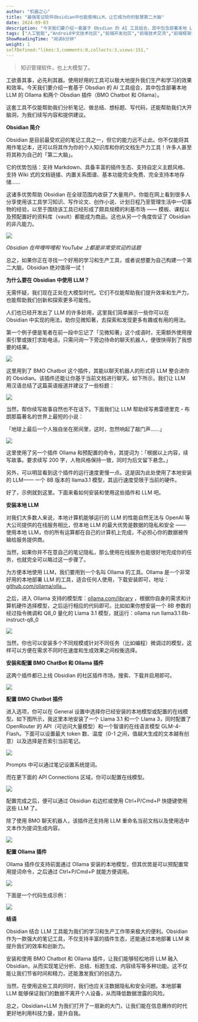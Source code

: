```yaml
---
author: "机器之心"
title: "最强笔记软件Obsidian中也能使用LLM，让它成为你的智慧第二大脑"
date: 2024-09-03
description: "今天我们要介绍一套基于 Obsdian 的 AI 工具组合，其中包含部署本地 LLM 的 Ollama 和两个 Obsdian 插件（BMO Chatbot 和 Ollama）。"
tags: ["人工智能","Android中文技术社区","前端开发社区","前端技术交流","前端框架教程","JavaScript 学习资源","CSS 技巧与最佳实践","HTML5 最新动态","前端工程师职业发展","开源前端项目","前端技术趋势"]
ShowReadingTime: "阅读6分钟"
weight: 1
selfDefined:"likes:3,comments:0,collects:3,views:151,"
---
```

> 知识管理软件，也上大模型了。

工欲善其事，必先利其器。使用好用的工具可以极大地提升我们生产和学习的效果和效率。今天我们要介绍一套基于 Obsdian 的 AI 工具组合，其中包含部署本地 LLM 的 Ollama 和两个 Obsdian 插件（BMO Chatbot 和 Ollama）。

这套工具不仅能帮助我们分析笔记、做总结、想标题、写代码，还能帮助我们大开脑洞，为我们续写内容和提供建议。

**Obsidian 简介**

Obsidian 是目前最受欢迎的笔记工具之一，但它的能力远不止此。你不仅能将其用作笔记本，还可以将其作为你的个人知识库和你的文档生产力工具！许多人甚至将其称为自己的「第二大脑」。

它的优势包括：支持 Markdown、具备丰富的插件生态、支持自定义主题风格、支持 Wiki 式的文档链接、内置关系图谱、基本功能完全免费、完全支持本地存储……

这诸多优势帮助 Obsidian 在全球范围内收获了大量用户。你能在网上看到很多人分享使用该工具学习知识、写作论文、创作小说、计划日程乃至管理生活中一切事物的经验，以至于围绕该工具已经形成了颇具规模的利基市场 —— 模板、课程以及预配置好的资料库（vault）都能成为商品。这也从另一个角度佐证了 Obsidian 的非凡能力。

![](/images/jueJin/fa8c8296fa624ca.png)

_Obsidian 在哔哩哔哩和 YouTube 上都是非常受欢迎的话题_

总之，如果你正在寻找一个好用的学习和生产工具，或者说想要为自己构建一个第二大脑，Obsidian 绝对值得一试！

**为什么要在 Obsidian 中使用 LLM？**

无需怀疑，我们现在正处在大模型时代。它们不仅能帮助我们提升效率和生产力，也能帮助我们创新和探索更多可能性。

人们也已经开发出了 LLM 的许多妙用，这里我们简单展示一些你可以在 Obsidian 中实现的用法，助你见微知著，去探索和发现更多有趣或有用的用法。

第一个例子便是笔者在前一段中忘记了「见微知著」这个成语时，无需额外使用搜索引擎或拨打求助电话，只需问询一下旁边待命的聊天机器人，便很快得到了我想要的结果。

![](/images/jueJin/6099894641b741a.png)

这里用到了 BMO Chatbot 这个插件，其能以聊天机器人的形式将 LLM 整合进你的 Obsidian。该插件还能让你基于当前文档进行聊天。如下所示，我们让 LLM 用汉语总结了这篇英语报道并建议了一些标题：

![](/images/jueJin/98f7a1fa64e746b.png)

当然，帮你续写故事自然也不在话下。下面我们让 LLM 帮助续写弗雷德里克・布朗那篇著名的世界上最短的小说：

「地球上最后一个人独自坐在房间里，这时，忽然响起了敲门声……」

![](/images/jueJin/242c8a9e54f14aa.png)

这里使用了另一个插件 Ollama 和预配置的命令，其提词为：「根据以上内容，续写故事。要求续写 200 字，人物风格保持一致，同时为后文留下悬念。」

另外，可以明显看到这个插件的运行速度更慢一点。这是因为此处使用了本地安装的 LLM—— 一个 8B 版本的 llama3.1 模型，其运行速度受限于当前的硬件。

好了，示例就到这里。下面来看如何安装和使用这些插件和 LLM 吧。

**安装本地 LLM**

对我们大多数人来说，本地计算机能够运行的 LLM 的性能自然无法与 OpenAI 等大公司提供的在线服务相比，但本地 LLM 的最大优势是数据的隐私和安全 —— 使用本地 LLM，你的所有运算都在自己的计算机上完成，不必担心你的数据被传输给服务提供商。

当然，如果你并不在意自己的笔记隐私，那么使用在线服务也能很好地完成你的任务，也就完全可以略过这一步骤了。

为方便本地使用 LLM，我们要用到一个名叫 Ollama 的工具。Ollama 是一个非常好用的本地部署 LLM 的工具，适合任何人使用，下载安装即可，地址：[github.com/ollama/olla…](https://link.juejin.cn?target=https%3A%2F%2Fgithub.com%2Follama%2Follama%2Freleases "https://github.com/ollama/ollama/releases")

之后，进入 Ollama 支持的模型库：[ollama.com/library](https://link.juejin.cn?target=https%3A%2F%2Follama.com%2Flibrary "https://ollama.com/library") ，根据你自身的需求和计算机硬件选择模型，之后运行相应的代码即可。比如如果你想安装一个 8B 参数的经过指令微调和 Q8\_0 量化的 Llama 3.1 模型，就运行：ollama run llama3.1:8b-instruct-q8\_0

![](/images/jueJin/d9d9185c4340496.png)

当然，你也可以安装多个不同规模或针对不同任务（比如编程）微调过的模型，这样可以方便在需求不同时在速度和生成效果之间权衡选择。

**安装和配置 BMO ChatBot 和 Ollama 插件**

这两个插件都已上线 Obsidian 的社区插件市场，搜索、下载并启用即可。

![](/images/jueJin/35d695198f89495.png)

**配置 BMO Chatbot 插件**

进入选项，你可以在 General 设置中选择你已经安装的本地模型或配置的在线模型。如下图所示，我这里本地安装了一个 Llama 3.1 和一个 Llama 3，同时配置了 OpenRouter 的 API（可访问大量模型）和一个智谱的在线语言模型 GLM-4-Flash。下面可以设置最大 token 数、温度（0-1 之间，值越大生成的文本越有创意）以及选择是否索引当前笔记。

![](/images/jueJin/94a33360cc154c1.png)

Prompts 中可以通过笔记设置系统提词。

而在更下面的 API Connections 区域，你可以配置在线模型。

![](/images/jueJin/fae53f2142e1440.png)

配置完成之后，便可以通过 Obsidian 右边栏或使用 Ctrl+P/Cmd+P 快捷键使用这些 LLM 了。

除了使用 BMO 聊天机器人，该插件还支持用 LLM 重命名当前文档以及使用选中文本作为提词生成内容。

![](/images/jueJin/07a5a24e0960438.png)

**配置 Ollama 插件**

Ollama 插件仅支持前面通过 Ollama 安装的本地模型，但其优势是可以预配置常用提词命令，之后通过 Ctrl+P/Cmd+P 就能方便调用。

![](/images/jueJin/cca886111578415.png)

下面是一个代码生成示例：

![](/images/jueJin/2eb4d446f1bb49a.png)

**结语**

Obsidian 结合 LLM 工具能为我们的学习和生产工作带来极大的便利。Obsidian 作为一款强大的笔记工具，不仅支持丰富的插件生态，还能通过本地部署 LLM 来提升我们的效率和创新力。

安装和使用 BMO Chatbot 和 Ollama 插件，让我们能够轻松地将 LLM 融入 Obsidian，从而实现笔记分析、总结、标题生成、内容续写等多种功能。这不仅能让我们节省时间和精力，还能激发我们的创造力。

当然，在使用这些工具的同时，我们也应关注数据隐私和安全问题。本地部署 LLM 能够保证我们的数据不离开个人设备，从而降低数据泄露的风险。

总之，Obsidian+LLM 为我们打开了一扇新的大门，让我们能在信息爆炸的时代更好地利用科技力量，提升自我。